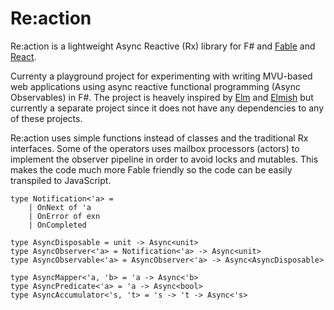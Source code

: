 # Re:action

Re:action is a lightweight Async Reactive (Rx) library for F# and [Fable](http://fable.io/) and [React](https://reactjs.org/).

Currenty a playground project for experimenting with writing MVU-based web applications using async reactive functional programming (Async Observables) in F#. The project is heavely inspired by [Elm](http://elm-lang.org/) and [Elmish](https://elmish.github.io/) but currently a separate project since it does not have any dependencies to any of these projects.

Re:action uses simple functions instead of classes and the traditional Rx interfaces. Some of the operators uses mailbox processors (actors) to implement the observer pipeline in order to avoid locks and mutables. This makes the code much more Fable friendly so the code can be easily transpiled to JavaScript.

```f#
type Notification<'a> =
    | OnNext of 'a
    | OnError of exn
    | OnCompleted

type AsyncDisposable = unit -> Async<unit>
type AsyncObserver<'a> = Notification<'a> -> Async<unit>
type AsyncObservable<'a> = AsyncObserver<'a> -> Async<AsyncDisposable>

type AsyncMapper<'a, 'b> = 'a -> Async<'b>
type AsyncPredicate<'a> = 'a -> Async<bool>
type AsyncAccumulator<'s, 't> = 's -> 't -> Async<'s>
```